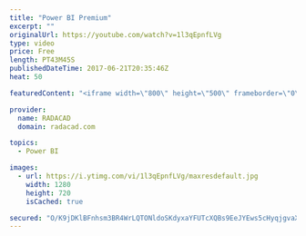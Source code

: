 ```yaml
---
title: "Power BI Premium"
excerpt: ""
originalUrl: https://youtube.com/watch?v=1l3qEpnfLVg
type: video
price: Free
length: PT43M45S
publishedDateTime: 2017-06-21T20:35:46Z
heat: 50

featuredContent: "<iframe width=\"800\" height=\"500\" frameborder=\"0\" src=\"https://www.youtube.com/embed/1l3qEpnfLVg\" allow=\"accelerometer; autoplay; encrypted-media; gyroscope; picture-in-picture\" allowfullscreen></iframe>"

provider:
  name: RADACAD
  domain: radacad.com

topics:
  - Power BI

images:
  - url: https://i.ytimg.com/vi/1l3qEpnfLVg/maxresdefault.jpg
    width: 1280
    height: 720
    isCached: true

secured: "O/K9jDKlBFnhsm3BR4WrLQTONldoSKdyxaYFUTcXQBs9EeJYEws5cHyqjgvaXx9LvmBRKzNjGy8ILzoaB5oy2UoWhn9cdFX/ExccImxjTUyWa/+A8nDEc2WU64u1b11BSPprnhePL3DJT15z3n006YuFnnD/+qJ5luzN6MmrABZq8ozW5WgHS51Gdp3K8mOJOR/1Gee6pqi/R7/E89YcYUbNyl3z7ny5OTuQou+Vv2EqiDH1iABpq8Ic6DEXzTJ1EgV5rSnFyZDXq9QQ09JiPAfl210MiSYwhMopyG2ZFymEAEqltfL8+S0loFnDNs9oFOArtqNzX+sr68YUE8CFeMFa/6t9ujscOR2Tz+A5xSgMZPCR/HYG0jGJjKKAwmwE81yb4ZnhdTmFrjkEoA0zTe6H2DP+eDWpEOVuPPQmnpI=;6UBchjDnD4t+3n3/xpAgDg=="
---
```


